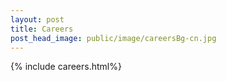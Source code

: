 ```yaml
---
layout: post
title: Careers
post_head_image: public/image/careersBg-cn.jpg
---
```


{% include careers.html%}
